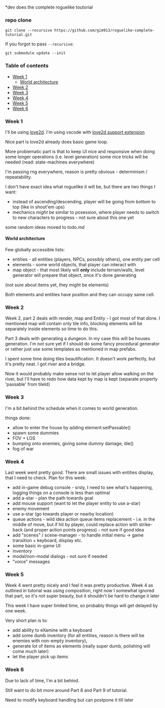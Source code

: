  *dev does the complete roguelike toutorial

### repo clone

    git clone --recursive https://github.com/gim913/roguelike-complete-tutorial.git

If you forgot to pass `--recursive`:

    git submodule update --init

### Table of contents

   * [Week 1](#week-1)
      * [World architecture](#world-architecture)
   * [Week 2](#week-2)
   * [Week 3](#week-3)
   * [Week 4](#week-4)
   * [Week 5](#week-5)
   * [Week 6](#week-6)

### Week 1

I'll be using [love2d](https://love2d.org).
I'm using vscode with [love2d support extension](https://marketplace.visualstudio.com/items?itemName=pixelbyte-studios.pixelbyte-love2d)

Nice part is love2d already does basic game loop.

More problematic part is that to keep UI nice and responsive when doing some longer operations
(i.e. level generation) some nice tricks will be needed (read: state-machines everywhere)

I'm passing rng everywhere, reason is pretty obvious - determinism / repeatability.

I don't have exact idea what roguelike it will be, but there are two things I want:
 * instead of ascending/descending, player will be going from bottom to top (like in shoot'em ups)
 * mechanics *might* be similar to posession, where player needs to switch to new characters
   to progress - not sure about this one yet

some random ideas moved to todo.md

#### World architecture

Few globally accessible lists:
 * entities - all entities (players, NPCs, possibly others), one entity per cell
 * elements - some world objects, that player can interact with
 * map object - that most likely will **only** include terrain/walls,
   level generator will prepare that object, once it's done generating

(not sure about items yet, they might be elements)

Both elements and entities have position and they can occupy same cell.

### Week 2

Week 2, part 2 deals with render, map and Entity - I got most of that done.
I mentioned map will contain only tile info, blocking elements will
be separately inside elements so time to do this.

Part 3 deals with generating a dungeon. In my case this will be houses generation.
I'm not sure yet if I should do some fancy procedural generator or rather just use some
templates as mentioned in map prefabs.

I spent some time doing tiles beautification. It doesn't work perfectly, but it's pretty neat.
I got river and a bridge.

Now it would probably make sense not to let player allow walking on the river,
but I'll have to redo how data kept by map is kept (separate property 'passable' from tileId)

### Week 3

I'm a bit behind the schedule when it comes to world generation.

things done:
 * allow to enter the house by adding element:setPassable()
 * spawn some dummies
 * FOV + LOS
 * bumping onto enemies, giving some dummy damage, die()
 * fog of war


### Week 4

Last week went pretty good. There are small issues with entities display, that I need to check.
Plan for this week:
 * add in-game debug console - srsly, I need to see what's happening, logging things on a console is less than optimal
 * add a-star - plan the path towards goal
 * add mouse support (want to let the player entity to use a-star)
 * enemy movement
  * use a-star (go towards player or nearby location)
  * queue actions - wild idea action queue items replacement - i.e. in the middle of move, but if hit by player, could replace action with strike-back (and proper action points progress) - not sure if good idea
 * add "scenes" / scene-manager - to handle initial menu -> game transition + keyboard, display etc.
 * some basic in-game UI:
  * inventory
  * modal/non-modal dialogs - not sure if needed
  * "voice" messages

### Week 5

Week 4 went pretty nicely and I feel it was pretty productive.
Week 4 as outlined in tutorial was using composition, right now I somewhat ignored that part,
so it's not super beauty, but it shouldn't be hard to change it later

This week I have super limited time, so probably things will get delayed by one week.

Very short plan is to:
 * add ability to eXamine with a keyboard
 * add some dumb inventory (for all entities, reason is there will be enemies with non-empty inventory),
 * generate lot of items as elements (really super dumb, polishing will come much later)
 * let the player pick up items

### Week 6

Due to lack of time, I'm a bit behind.

Still want to do bit more around Part 8 and Part 9 of tutorial.

Need to modify keyboard handling but can postpone it till later
